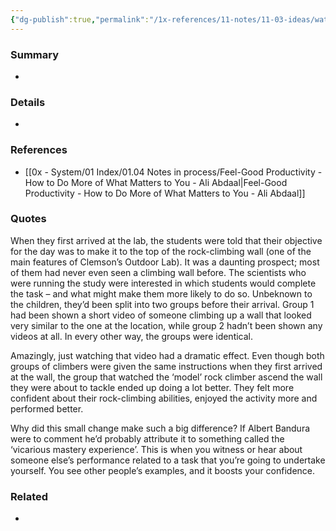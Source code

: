 ```yaml
---
{"dg-publish":true,"permalink":"/1x-references/11-notes/11-03-ideas/watching-someone-else-accomplish-something-encourages-us/","title":"Watching someone else accomplish something encourages us","created":"2024-04-01T22:08:07.731+03:00","updated":"2024-04-01T22:09:08.158+03:00"}
---
```



### Summary
- 

### Details
- 

### References
- [[0x - System/01 Index/01.04 Notes in process/Feel-Good Productivity - How to Do More of What Matters to You - Ali Abdaal\|Feel-Good Productivity - How to Do More of What Matters to You - Ali Abdaal]]

### Quotes
When they first arrived at the lab, the students were told that their objective for the day was to make it to the top of the rock-climbing wall (one of the main features of Clemson’s Outdoor Lab). It was a daunting prospect; most of them had never even seen a climbing wall before. The scientists who were running the study were interested in which students would complete the task – and what might make them more likely to do so. Unbeknown to the children, they’d been split into two groups before their arrival. Group 1 had been shown a short video of someone climbing up a wall that looked very similar to the one at the location, while group 2 hadn’t been shown any videos at all. In every other way, the groups were identical. 

Amazingly, just watching that video had a dramatic effect. Even though both groups of climbers were given the same instructions when they first arrived at the wall, the group that watched the ‘model’ rock climber ascend the wall they were about to tackle ended up doing a lot better. They felt more confident about their rock-climbing abilities, enjoyed the activity more and performed better. 

Why did this small change make such a big difference? If Albert Bandura were to comment he’d probably attribute it to something called the ‘vicarious mastery experience’. This is when you witness or hear about someone else’s performance related to a task that you’re going to undertake yourself. You see other people’s examples, and it boosts your confidence.

### Related
- 